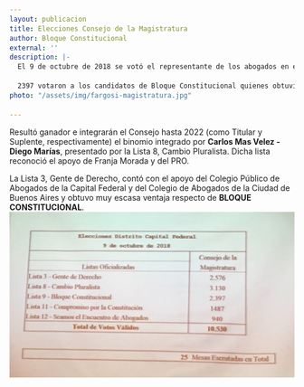 ```yaml
---
layout: publicacion
title: Elecciones Consejo de la Magistratura
author: Bloque Constitucional
external: ''
description: |-
  El 9 de octubre de 2018 se votó el representante de los abogados en el Consejo de la Magistratura

  2397 votaron a los candidatos de Bloque Constitucional quienes obtuvieron el 23% de los votos.
photo: "/assets/img/fargosi-magistratura.jpg"

---
```


Resultó ganador e integrarán el Consejo hasta 2022 (como Titular y Suplente, respectivamente) el binomio integrado por **Carlos Mas Velez - Diego Marías**, presentado por la Lista 8, Cambio Pluralista. Dicha lista reconoció el apoyo de Franja Morada y del PRO.

La Lista 3, Gente de Derecho, contó con el apoyo del Colegio Público de Abogados de la Capital Federal y del Colegio de Abogados de la Ciudad de Buenos Aires y obtuvo muy escasa ventaja respecto de **BLOQUE CONSTITUCIONAL**.![](/assets/img/elecciones.jpg)